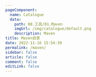 ```yaml
---
pageComponent:
  name: Catalogue
  data:
    path: 08.工具/01.Maven
    imgUrl: /img/catalogue/default.png
    description: Maven
title: Maven目录
date: 2022-11-16 15:54:39
permalink: /maven/
sidebar: false
article: false
comment: false
editLink: false
---
```

